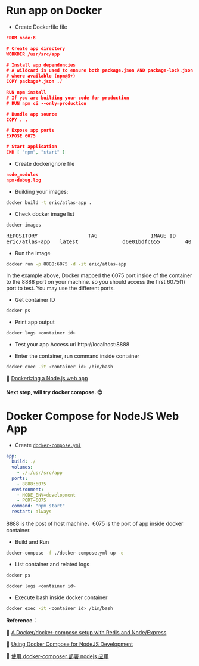 # Run app on Docker

- Create Dockerfile file
```json
FROM node:8

# Create app directory
WORKDIR /usr/src/app

# Install app dependencies
# A wildcard is used to ensure both package.json AND package-lock.json are copied
# where available (npm@5+)
COPY package*.json ./

RUN npm install
# If you are building your code for production
# RUN npm ci --only=production

# Bundle app source
COPY . .

# Expose app ports
EXPOSE 6075

# Start application
CMD [ "npm", "start" ]
```

- Create dockerignore file
```json
node_modules
npm-debug.log
```

- Building your images:
```bash
docker build -t eric/atlas-app .
```

- Check docker image list
```bash
docker images
```

<pre>
REPOSITORY                TAG                 IMAGE ID            CREATED             SIZE
eric/atlas-app   latest              d6e01bdfc655        40 minutes ago      1.24GB
</pre>

- Run the image
```bash
docker run -p 8888:6075 -d -it eric/atlas-app
```
In the example above, Docker mapped the 6075 port inside of the container to the 8888 port on your machine. so you should access the first 6075(1) port to test. You may use the different ports.

- Get container ID
```bash
docker ps
```

- Print app output
```bash
docker logs <container id>
```

- Test your app
Access url http://localhost:8888

- Enter the container, run command inside container
```bash
docker exec -it <container id> /bin/bash
```

🔗 [Dockerizing a Node.js web app](https://nodejs.org/en/docs/guides/nodejs-docker-webapp/)


#### Next step, will try docker compose. 😊



# Docker Compose for NodeJS Web App

- Create [`docker-compose.yml`](https://github.com/ericwdq/atlas-app/docker-compose.yml "docker-compose.yml")

```yml
app:
  build: ./
  volumes:
    - ./:/usr/src/app
  ports:
    - 8888:6075
  environment:
    - NODE_ENV=development
    - PORT=6075
  command: "npm start"
  restart: always
```

<!--more-->

8888 is the post of host machine，6075 is the port of app inside docker container.

- Build and Run

```bash
docker-compose -f ./docker-compose.yml up -d
```

- List container and related logs

```bash
docker ps
```

```bash
docker logs <container id>
```

- Execute bash inside docker container

```bash
docker exec -it <container id> /bin/bash
```

**Reference：**

🔗 [A Docker/docker-compose setup with Redis and Node/Express](https://codewithhugo.com/setting-up-express-and-redis-with-docker-compose/)

🔗 [Using Docker Compose for NodeJS Development](https://blog.codeship.com/using-docker-compose-for-nodejs-development/)

🔗 [使用 docker-composer 部署 nodejs 应用](https://www.ddhigh.com/2017/11/01/docker-composer-nodejs.html)




